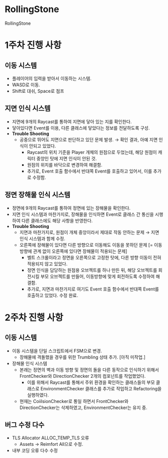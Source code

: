 # RollingStone
 RollingStone

# 1주차 진행 사항
## 이동 시스템
* 플레이어의 입력을 받아서 이동하는 시스템.
* WASD로 이동.
* Shift로 대쉬, Space로 점프
## 지면 인식 시스템
* 지면에 9개의 Raycast를 통하여 지면에 닿아 있는 지를 확인한다.
* 닿아있다면 Event를 이용, 다른 클래스에 닿았다는 정보를 전달하도록 구성.
* **Trouble Shooting**
  * 공중으로 뛰어도 지면으로 판단하고 있던 문제 발생. → 확인 결과, 아예 지면 인식이 안되고 있었다.
    * Raycast의 위치 기준을 Player 개체의 원점으로 두었는데, 해당 원점이 캐릭터 중앙인 탓에 지면 인식이 안된 것.
    * 원점의 위치를 바닥으로 변경하여 해결함.
    * 추가로, Event 호출 함수에서 반대쪽 Event를 호출하고 있어서, 이를 추가로 수정함.
## 정면 장해물 인식 시스템
* 정면에 9개의 Raycast를 통하여 정면에 있는 장해물을 확인한다.
* 지면 인식 시스템과 마찬가지로, 장해물을 인식하면 Event로 클래스 간 통신을 시행하여 다른 클래스에도 해당 사항을 반영한다.
* **Trouble Shooting**
  * 지면과 마찬가지로, 원점이 개체 중앙이라서 제대로 작동 안하는 문제 → 지면 인식 시스템과 함께 수정.
  * 오른쪽에 장해물이 있다면 다른 방향으로 이동해도 이동을 못하던 문제 [= 이동 방향에 관계 없이 오른쪽에 있다면 장해물이 적용되는 문제]
    * 벨트 스크롤이라고 정면을 오른쪽으로 고정한 탓에, 다른 방향 이동이 전혀 적용되지 않고 있었다.
    * 정면 인식을 담당하는 원점용 오브젝트를 하나 만든 뒤, 해당 오브젝트를 회전시킬 부모 오브젝트를 만들어, 이동방향에 맞게 회전하도록 수정하여 해결함.
    * 추가로, 지면과 마찬가지로 여기도 Event 호출 함수에서 반대쪽 Event를 호출하고 있었다. 수정 완료.

# 2주차 진행 사항
## 이동 시스템
* 이동 시스템을 단일 스크립트에서 FSM으로 변경.
  * 장해물에 격돌했을 경우를 위한 Trumbling 상태 추가. [아직 미작업.]
* 장해물 인식 시스템
  * 본래는 정면의 벽과 이동 방향 및 정면의 돌을 다른 동작으로 인식하기 위해서 FrontChecker와 DirectionChecker 2개의 컴포넌트를 작업했었다.
    * 이를 위해서 Raycast를 통해서 주위 환경을 확인하는 클래스들의 부모 클래스로 EnvironmentChecker 클래스를 추가로 작업하고 Refactoring을 실행하였다.
  * 현재는 CoiilsionChecker로 통일 하면서 FrontChecker와 DirectionChecker는 삭제하였고, EnvironmentChecker는 유지 중.
## 버그 수정 다수
* TLS Allocator ALLOC_TEMP_TLS 오류
  * Assets -> Reimfort All으로 수정.
* 내부 코딩 오류 다수 수정
